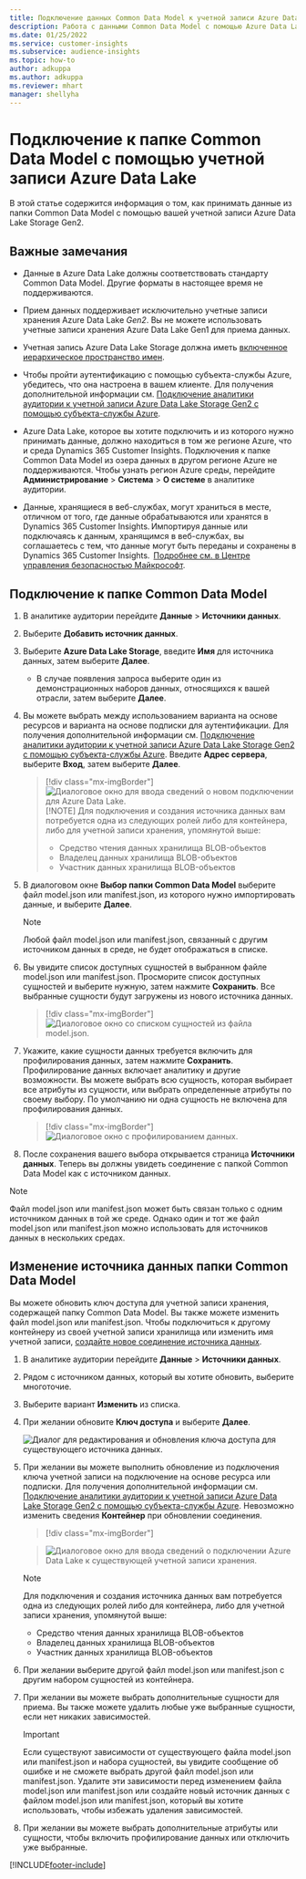 ```yaml
---
title: Подключение данных Common Data Model к учетной записи Azure Data Lake
description: Работа с данными Common Data Model с помощью Azure Data Lake Storage.
ms.date: 01/25/2022
ms.service: customer-insights
ms.subservice: audience-insights
ms.topic: how-to
author: adkuppa
ms.author: adkuppa
ms.reviewer: mhart
manager: shellyha
---
```


# <a name="connect-to-a-common-data-model-folder-using-an-azure-data-lake-account"></a>Подключение к папке Common Data Model с помощью учетной записи Azure Data Lake

В этой статье содержится информация о том, как принимать данные из папки Common Data Model с помощью вашей учетной записи Azure Data Lake Storage Gen2.

## <a name="important-considerations"></a>Важные замечания

- Данные в Azure Data Lake должны соответствовать стандарту Common Data Model. Другие форматы в настоящее время не поддерживаются.

- Прием данных поддерживает исключительно учетные записи хранения Azure Data Lake *Gen2*. Вы не можете использовать учетные записи хранения Azure Data Lake Gen1 для приема данных.

- Учетная запись Azure Data Lake Storage должна иметь [включенное иерархическое пространство имен](/azure/storage/blobs/data-lake-storage-namespace).

- Чтобы пройти аутентификацию с помощью субъекта-службы Azure, убедитесь, что она настроена в вашем клиенте. Для получения дополнительной информации см. [Подключение аналитики аудитории к учетной записи Azure Data Lake Storage Gen2 с помощью субъекта-службы Azure](connect-service-principal.md).

- Azure Data Lake, которое вы хотите подключить и из которого нужно принимать данные, должно находиться в том же регионе Azure, что и среда Dynamics 365 Customer Insights. Подключения к папке Common Data Model из озера данных в другом регионе Azure не поддерживаются. Чтобы узнать регион Azure среды, перейдите **Администрирование** > **Система** > **О системе** в аналитике аудитории.

- Данные, хранящиеся в веб-службах, могут храниться в месте, отличном от того, где данные обрабатываются или хранятся в Dynamics 365 Customer Insights. Импортируя данные или подключаясь к данным, хранящимся в веб-службах, вы соглашаетесь с тем, что данные могут быть переданы и сохранены в Dynamics 365 Customer Insights.  [Подробнее см. в Центре управления безопасностью Майкрософт](https://www.microsoft.com/trust-center).

## <a name="connect-to-a-common-data-model-folder"></a>Подключение к папке Common Data Model

1. В аналитике аудитории перейдите **Данные** > **Источники данных**.

1. Выберите **Добавить источник данных**.

1. Выберите **Azure Data Lake Storage**, введите **Имя** для источника данных, затем выберите **Далее**.

   - В случае появления запроса выберите один из демонстрационных наборов данных, относящихся к вашей отрасли, затем выберите **Далее**. 

1. Вы можете выбрать между использованием варианта на основе ресурсов и варианта на основе подписки для аутентификации. Для получения дополнительной информации см. [Подключение аналитики аудитории к учетной записи Azure Data Lake Storage Gen2 с помощью субъекта-службы Azure](connect-service-principal.md). Введите **Адрес сервера**, выберите **Вход**, затем выберите **Далее**.
   > [!div class="mx-imgBorder"]
   > ![Диалоговое окно для ввода сведений о новом подключении для Azure Data Lake.](media/enter-new-storage-details.png)
   > [!NOTE]
   > Для подключения и создания источника данных вам потребуется одна из следующих ролей либо для контейнера, либо для учетной записи хранения, упомянутой выше:
   >  - Средство чтения данных хранилища BLOB-объектов
   >  - Владелец данных хранилища BLOB-объектов
   >  - Участник данных хранилища BLOB-объектов

1. В диалоговом окне **Выбор папки Common Data Model** выберите файл model.json или manifest.json, из которого нужно импортировать данные, и выберите **Далее**.
   > [!NOTE]
   > Любой файл model.json или manifest.json, связанный с другим источником данных в среде, не будет отображаться в списке.

1. Вы увидите список доступных сущностей в выбранном файле model.json или manifest.json. Просморите список доступных сущностей и выберите нужную, затем нажмите **Сохранить**. Все выбранные сущности будут загружены из нового источника данных.
   > [!div class="mx-imgBorder"]
   > ![Диалоговое окно со списком сущностей из файла model.json.](media/review-entities.png)

8. Укажите, какие сущности данных требуется включить для профилирования данных, затем нажмите **Сохранить**. Профилирование данных включает аналитику и другие возможности. Вы можете выбрать всю сущность, которая выбирает все атрибуты из сущности, или выбрать определенные атрибуты по своему выбору. По умолчанию ни одна сущность не включена для профилирования данных.
   > [!div class="mx-imgBorder"]
   > ![Диалоговое окно с профилированием данных.](media/dataprofiling-entities.png)

9. После сохранения вашего выбора открывается страница **Источники данных**. Теперь вы должны увидеть соединение с папкой Common Data Model как с источником данных.

> [!NOTE]
> Файл model.json или manifest.json может быть связан только с одним источником данных в той же среде. Однако один и тот же файл model.json или manifest.json можно использовать для источников данных в нескольких средах.

## <a name="edit-a-common-data-model-folder-data-source"></a>Изменение источника данных папки Common Data Model

Вы можете обновить ключ доступа для учетной записи хранения, содержащей папку Common Data Model. Вы также можете изменить файл model.json или manifest.json. Чтобы подключиться к другому контейнеру из своей учетной записи хранилища или изменить имя учетной записи, [создайте новое соединение источника данных](#connect-to-a-common-data-model-folder).

1. В аналитике аудитории перейдите **Данные** > **Источники данных**.

2. Рядом с источником данных, который вы хотите обновить, выберите многоточие.

3. Выберите вариант **Изменить** из списка.

4. При желании обновите **Ключ доступа** и выберите **Далее**.

   ![Диалог для редактирования и обновления ключа доступа для существующего источника данных.](media/edit-access-key.png)

5. При желании вы можете выполнить обновление из подключения ключа учетной записи на подключение на основе ресурса или подписки. Для получения дополнительной информации см. [Подключение аналитики аудитории к учетной записи Azure Data Lake Storage Gen2 с помощью субъекта-службы Azure](connect-service-principal.md). Невозможно изменить сведения **Контейнер** при обновлении соединения.
   > [!div class="mx-imgBorder"]

   > ![Диалоговое окно для ввода сведений о подключении Azure Data Lake к существующей учетной записи хранения.](media/enter-existing-storage-details.png)

   > [!NOTE]
   > Для подключения и создания источника данных вам потребуется одна из следующих ролей либо для контейнера, либо для учетной записи хранения, упомянутой выше:
   >  - Средство чтения данных хранилища BLOB-объектов
   >  - Владелец данных хранилища BLOB-объектов
   >  - Участник данных хранилища BLOB-объектов


6. При желании выберите другой файл model.json или manifest.json с другим набором сущностей из контейнера.

7. При желании вы можете выбрать дополнительные сущности для приема. Вы также можете удалить любые уже выбранные сущности, если нет никаких зависимостей.

   > [!IMPORTANT]
   > Если существуют зависимости от существующего файла model.json или manifest.json и набора сущностей, вы увидите сообщение об ошибке и не сможете выбрать другой файл model.json или manifest.json. Удалите эти зависимости перед изменением файла model.json или manifest.json или создайте новый источник данных с файлом model.json или manifest.json, который вы хотите использовать, чтобы избежать удаления зависимостей.

8. При желании вы можете выбрать дополнительные атрибуты или сущности, чтобы включить профилирование данных или отключить уже выбранные.   


[!INCLUDE[footer-include](../includes/footer-banner.md)]
